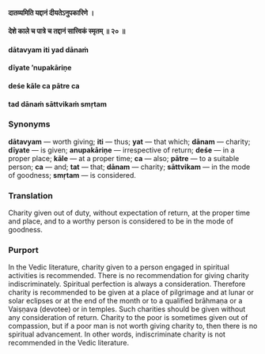 #### दातव्यमिति यद्दानं दीयतेऽनुपकारिणे ।
#### देशे काले च पात्रे च तद्दानं सात्त्विकं स्मृतम् ॥ २० ॥

#### dātavyam iti yad dānaṁ
#### dīyate ’nupakāriṇe
#### deśe kāle ca pātre ca
#### tad dānaṁ sāttvikaṁ smṛtam

### Synonyms

**dātavyam** — worth giving; **iti** — thus; **yat** — that which; **dānam** — charity; **dīyate** — is given; **anupakāriṇe** — irrespective of return; **deśe** — in a proper place; **kāle** — at a proper time; **ca** — also; **pātre** — to a suitable person; **ca** — and; **tat** — that; **dānam** — charity; **sāttvikam** — in the mode of goodness; **smṛtam** — is considered.

### Translation

Charity given out of duty, without expectation of return, at the proper time and place, and to a worthy person is considered to be in the mode of goodness.

### Purport

In the Vedic literature, charity given to a person engaged in spiritual activities is recommended. There is no recommendation for giving charity indiscriminately. Spiritual perfection is always a consideration. Therefore charity is recommended to be given at a place of pilgrimage and at lunar or solar eclipses or at the end of the month or to a qualified brāhmaṇa or a Vaiṣṇava (devotee) or in temples. Such charities should be given without any consideration of return. Charity to the poor is sometimes given out of compassion, but if a poor man is not worth giving charity to, then there is no spiritual advancement. In other words, indiscriminate charity is not recommended in the Vedic literature.